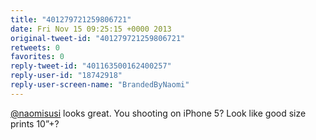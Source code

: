 ```yaml
---
title: "401279721259806721"
date: Fri Nov 15 09:25:15 +0000 2013
original-tweet-id: "401279721259806721"
retweets: 0
favorites: 0
reply-tweet-id: "401163500162400257"
reply-user-id: "18742918"
reply-user-screen-name: "BrandedByNaomi"
---
```

<a href="https://twitter.com/naomisusi">@naomisusi</a> looks great. You shooting on iPhone 5? Look like good size prints 10”+?
